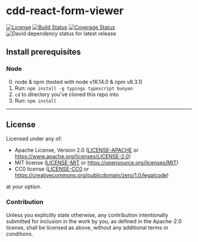 cdd-react-form-viewer
======================
[![License](https://img.shields.io/badge/license-Apache--2.0%20OR%20MIT%20OR%20CC0-blue.svg)](https://opensource.org/licenses/Apache-2.0)
[![Build Status](https://travis-ci.org/offscale/cdd-react-form-viewer.svg?branch=master)](https://travis-ci.org/offscale/cdd-react-form-viewer)
[![Coverage Status](https://coveralls.io/repos/github/offscale/cdd-react-form-viewer/badge.svg)](https://coveralls.io/github/offscale/cdd-react-form-viewer)
![David dependency status for latest release](https://david-dm.org/offscale/cdd-react-form-viewer.svg)

## Install prerequisites

### Node

  0. node & npm (tested with node v16.14.0 & npm v8.3.1)
  1. Run: `npm install -g typings typescript bunyan`
  2. `cd` to directory you've cloned this repo into
  3. Run: `npm install`

---

## License

Licensed under any of:

- Apache License, Version 2.0 ([LICENSE-APACHE](LICENSE-APACHE) or <https://www.apache.org/licenses/LICENSE-2.0>)
- MIT license ([LICENSE-MIT](LICENSE-MIT) or <https://opensource.org/licenses/MIT>)
- CC0 license ([LICENSE-CC0](LICENSE-CC0) or <https://creativecommons.org/publicdomain/zero/1.0/legalcode>)

at your option.

### Contribution

Unless you explicitly state otherwise, any contribution intentionally submitted
for inclusion in the work by you, as defined in the Apache-2.0 license, shall be
licensed as above, without any additional terms or conditions.
